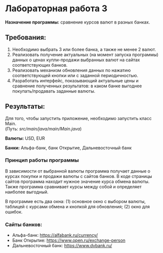 # Лабораторная работа 3
**Назначение программы:** сравнение курсов валют в разных банках.

## Требования:
1. Необходимо выбрать 3 или более банка, а также не менее 2 валют.
2. Реализовать получение актуальных (на момент запуска программы) данных о ценах купли-продажи выбранных валют на сайтах соответствующих банков.
3. Реализовать механизм обновления данных по нажатию соответствующей кнопки или с заданной периодичностью.
4. Разработать интерфейс, показывающий актуальные цены и сравнение полученных результатов: в каком банке выгоднее покупать/продавать заданные валюты.


## Результаты:

Для того, чтобы запустить приложение, необходимо запустить класс Main. <br> (Путь: *src/main/java/main/Main.java*)

**Валюты:** USD, EUR

**Банки:** Альфа-банк, банк Открытие, Дальневосточный банк

### Принцип работы программы

В зависимости от выбранной валюты программа получает данные о курсах покупки и продажи валюты с сайтов банков.
В коде страницы сайтов программа находит нужное значение курса обмена валюты.
Также программа сравнивает курсы между собой и определяет наиболее выгодный.

В программе есть два окна: (1) основное окно с выбором валюты, таблицей с курсами обмена и кнопкой для обновления; (2) окно для ошибок.

### Сайты банков:
- Альфа-банк: https://alfabank.ru/currency/
- Банк Открытие: https://www.open.ru/exchange-person
- Дальневосточный банк: https://www.dvbank.ru/